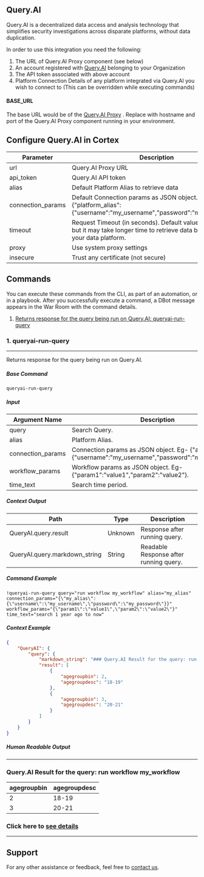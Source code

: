 ## Query.AI

Query.AI is a decentralized data access and analysis technology that simplifies security investigations across disparate platforms, without data duplication.

In order to use this integration you need the following:

1. The URL of Query.AI Proxy component (see below)
2. An account registered with [Query.AI](https://app.query.ai) belonging to your Organization
3. The API token associated with above account
4. Platform Connection Details of any platform integrated via Query.AI you wish to connect to (This can be overridden while executing commands)

#### BASE_URL

The base URL would be of the [Query.AI Proxy](https://proxy.query.ai:443) . Replace with hostname and port of the Query.AI Proxy component running in your environment.

## Configure Query.AI in Cortex


| **Parameter** | **Description** | **Required** |
| --- | --- | --- |
| url | Query.AI Proxy URL | True |
| api_token | Query.AI API token | True |
| alias | Default Platform Alias to retrieve data | True |
| connection_params | Default Connection params as JSON object. Eg - {"platform_alias":{"username":"my_username","password":"my_password"}} | True |
| timeout | Request Timeout (in seconds). Default value is 60 seconds but it may take longer time to retrieve data based upon your data platform. | False |
| proxy | Use system proxy settings | False |
| insecure | Trust any certificate \(not secure\) | False |



## Commands

You can execute these commands from the CLI, as part of an automation, or in a playbook.
After you successfully execute a command, a DBot message appears in the War Room with the command details.

1. [Returns response for the query being run on Query.AI: queryai-run-query](#1-queryai-run-query)

### 1. queryai-run-query

************************
Returns response for the query being run on Query.AI.

##### Base Command
  
`queryai-run-query`

##### Input

| **Argument Name** | **Description** | **Required** |
| --- | --- | --- |
| query | Search Query. | Required |
| alias | Platform Alias. | Optional |
| connection_params | Connection params as JSON object. Eg- {"alias":{"username":"my_username","password":"my_password"}}. | Optional |
| workflow_params | Workflow params as JSON object. Eg- {"param1":"value1","param2":"value2"}. | Optional |
| time_text | Search time period. | Optional |


##### Context Output

| **Path** | **Type** | **Description** |
| --- | --- | --- |
| QueryAI.query.result | Unknown | Response after running query. |
| QueryAI.query.markdown_string | String | Readable Response after running query. |

##### Command Example

`!queryai-run-query query="run workflow my_workflow" alias="my_alias" connection_params="{\"my_alias\":{\"username\":\"my_username\",\"password\":\"my_password\"}}" workflow_params="{\"param1\":\"value1\",\"param2\":\"value2\"}" time_text="search 1 year ago to now"`

##### Context Example

```json
{
    "QueryAI": {
        "query": {
            "markdown_string": "### Query.AI Result for the query: run workflow my_workflow\n|agegroupbin|agegroupdesc|\n|---|---|\n| 2 | 18-19 |\n| 3 | 20-21 |\n### Click here to [see details](https://app.query.ai/login;questions=run%20workflow%20my_workflow;alias=my_alias;queryDuration=search%201%20year%20ago%20to%20now;params=%7B%22param1%22%3A%22value1%22%2C%22param2%22%3A%22value2%22%7D;)",
            "result": [
                {
                    "agegroupbin": 2,
                    "agegroupdesc": "18-19"
                },
                {
                    "agegroupbin": 3,
                    "agegroupdesc": "20-21"
                }
            ]
        }
    }
}
```

##### Human Readable Output

***************************

### Query.AI Result for the query: run workflow my_workflow

|agegroupbin|agegroupdesc|
|---|---|
| 2 | 18-19 |
| 3 | 20-21 |

### Click here to [see details](https://app.query.ai/login;questions=run%20workflow%20my_workflow;alias=my_alias;queryDuration=search%201%20year%20ago%20to%20now;params=%7B%22param1%22%3A%22value1%22%2C%22param2%22%3A%22value2%22%7D;)

****************************

## Support

For any other assistance or feedback, feel free to [contact us](mailto:support@query.ai).